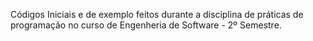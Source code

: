 Códigos Iniciais e de exemplo feitos durante a disciplina de práticas de programação no curso de Engenheria de Software - 2º Semestre.
